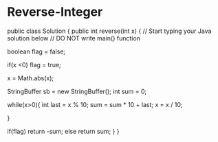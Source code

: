 Reverse-Integer
===============

public class Solution {
    public int reverse(int x) {
        // Start typing your Java solution below
        // DO NOT write main() function
        
   boolean flag = false;
   
   if(x <0) flag = true;
   
   x = Math.abs(x);
   
   StringBuffer sb = new StringBuffer();
   int sum = 0;
   
   while(x>0){
      int last = x % 10;
       sum = sum * 10 + last;
       x = x / 10;
       
   }
   
   if(flag) return -sum;
   else return sum;
    }
}
